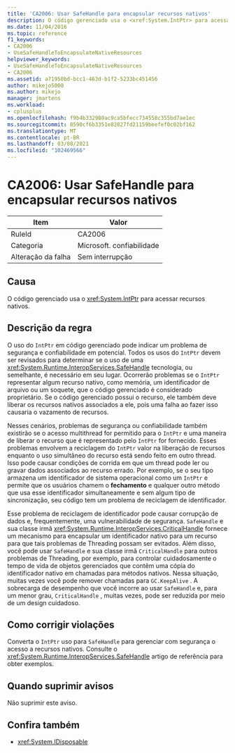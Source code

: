 ```yaml
---
title: 'CA2006: Usar SafeHandle para encapsular recursos nativos'
description: O código gerenciado usa o <xref:System.IntPtr> para acessar recursos nativos.
ms.date: 11/04/2016
ms.topic: reference
f1_keywords:
- CA2006
- UseSafeHandleToEncapsulateNativeResources
helpviewer_keywords:
- UseSafeHandleToEncapsulateNativeResources
- CA2006
ms.assetid: a71950bd-bcc1-463d-b1f2-5233bc451456
author: mikejo5000
ms.author: mikejo
manager: jmartens
ms.workload:
- cplusplus
ms.openlocfilehash: f9b4b332980ac9ca5bfecc734558c355bd7ae1ec
ms.sourcegitcommit: 8590cf6b3351e82827fd21159beefef0c02bf162
ms.translationtype: MT
ms.contentlocale: pt-BR
ms.lasthandoff: 03/08/2021
ms.locfileid: "102469566"
---
```

# <a name="ca2006-use-safehandle-to-encapsulate-native-resources"></a>CA2006: Usar SafeHandle para encapsular recursos nativos

|Item|Valor|
|-|-|
|RuleId|CA2006|
|Categoria|Microsoft. confiabilidade|
|Alteração da falha|Sem interrupção|

## <a name="cause"></a>Causa

O código gerenciado usa o <xref:System.IntPtr> para acessar recursos nativos.

## <a name="rule-description"></a>Descrição da regra

O uso do `IntPtr` em código gerenciado pode indicar um problema de segurança e confiabilidade em potencial. Todos os usos do `IntPtr` devem ser revisados para determinar se o uso de uma <xref:System.Runtime.InteropServices.SafeHandle> tecnologia, ou semelhante, é necessário em seu lugar. Ocorrerão problemas se o `IntPtr` representar algum recurso nativo, como memória, um identificador de arquivo ou um soquete, que o código gerenciado é considerado proprietário. Se o código gerenciado possui o recurso, ele também deve liberar os recursos nativos associados a ele, pois uma falha ao fazer isso causaria o vazamento de recursos.

Nesses cenários, problemas de segurança ou confiabilidade também existirão se o acesso multithread for permitido para o `IntPtr` e uma maneira de liberar o recurso que é representado pelo `IntPtr` for fornecido. Esses problemas envolvem a reciclagem do `IntPtr` valor na liberação de recursos enquanto o uso simultâneo do recurso está sendo feito em outro thread. Isso pode causar condições de corrida em que um thread pode ler ou gravar dados associados ao recurso errado. Por exemplo, se o seu tipo armazena um identificador de sistema operacional como um `IntPtr` e permite que os usuários chamem o **fechamento** e qualquer outro método que usa esse identificador simultaneamente e sem algum tipo de sincronização, seu código tem um problema de reciclagem de identificador.

Esse problema de reciclagem de identificador pode causar corrupção de dados e, frequentemente, uma vulnerabilidade de segurança. `SafeHandle` e sua classe irmã <xref:System.Runtime.InteropServices.CriticalHandle> fornece um mecanismo para encapsular um identificador nativo para um recurso para que tais problemas de Threading possam ser evitados. Além disso, você pode usar `SafeHandle` e sua classe irmã `CriticalHandle` para outros problemas de Threading, por exemplo, para controlar cuidadosamente o tempo de vida de objetos gerenciados que contêm uma cópia do identificador nativo em chamadas para métodos nativos. Nessa situação, muitas vezes você pode remover chamadas para `GC.KeepAlive` . A sobrecarga de desempenho que você incorre ao usar `SafeHandle` e, para um menor grau, `CriticalHandle` , muitas vezes, pode ser reduzida por meio de um design cuidadoso.

## <a name="how-to-fix-violations"></a>Como corrigir violações

Converta o `IntPtr` uso para `SafeHandle` para gerenciar com segurança o acesso a recursos nativos. Consulte o <xref:System.Runtime.InteropServices.SafeHandle> artigo de referência para obter exemplos.

## <a name="when-to-suppress-warnings"></a>Quando suprimir avisos

Não suprimir este aviso.

## <a name="see-also"></a>Confira também

- <xref:System.IDisposable>
